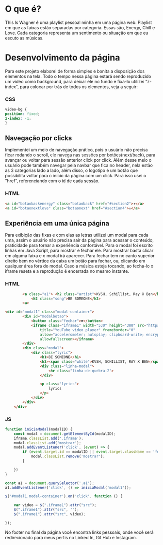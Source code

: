 # O que é?
This Is Wagner é uma playlist pessoal minha em uma página web.
Playlist em que as faixas estão separadas por categoria. Essas são, Energy, Chill e Love. Cada categoria representa um sentimento ou situação em que eu escuto as músicas.

# Desenvolvimento da página
Para este projeto elaborei de forma simples e bonita a disposição dos elementos na tela. Todo o tempo nessa página estará sendo reproduzido um vídeo como background, para deixar ele no fundo e fixa-lo utilizei "z-index", para colocar por trás de todos os elementos, veja a seguir:
### CSS
```css
video-bg {
position: fixed;
z-index: -1;
}
```
## Navegação por clicks
Implementei um meio de navegação prático, pois o usuário não precisa ficar rodando o scroll, ele navega nas sessões por botões(next/back), para avançar ou voltar para sessão anterior click por click. Além desse meio o usuário pode também navegar pela navbar que fica no header, nela estão as 3 categorias lado a lado, além disso, o logotipo é um botão que possibilita voltar para o início da página com um click. Para isso usei o "href", referenciando com o id de cada sessão.
### HTML
```html
<a id="botaobackenergy" class="botaoback" href="#section2">↟</a>
<a id="botaonextlove" class="botaonext" href="#section4">↡</a>
```
## Experiência em uma única página
Para exibição das fixas e com elas as letras utilizei um modal para cada uma, assim o usuário não precisa sair da página para acessar o conteúdo, praticidade para tornar a experiência confortável. Para o modal foi escrito linhas em Java Script, para mostrar e fechar ele. Para mostrar basta clicar em alguma faixa e o modal irá aparecer. Para fechar tem no canto superior direito bem no vértice da caixa um botão para fechar, ou, clicando em qualquer área fora do modal. Caso a música esteja tocando, ao fecha-lo o iframe reseta e a reprodução é encerrada no mesmo instante.
### HTML
```html
        <a class="a1"> <h2 class="artist">KVSH, Schillist, Ray X Ben</h2>
            <h2 class="song">BE SOMEONE</h2>
        <a>

<div id="modal1" class="modal-container">
        <div id="modalbotao">
            <button class="fechar">✖</button>
            <iframe class="iframe1" width="530" height="300" src="https://www.youtube-nocookie.com/embed/aq_gGxMZ6tg"
                title="YouTube video player" frameborder="0"
                allow="accelerometer; autoplay; clipboard-write; encrypted-media; gyroscope; picture-in-picture"
                allowfullscreen></iframe>
        </div>
        <div class="modal">
            <div class="lyric">
                <h1>BE SOMEONE</h1>
                <h3><span class="white">KVSH, SCHILLIST, RAY X BEN</span> ϟ ENERGY</h3>
                <div class="linha-modal">
                    <hr class="linha-de-quebra-2">
                </div>

                <p class="lyrics">
                    lyrics
                </p>
            </div>
        </div>
    </div>
```
### JS
```javascript
function iniciaModal(modalID) {
    const modal = document.getElementById(modalID);
    iframe.classList.add('.iframe');
    modal.classList.add('mostrar');
    modal.addEventListener('click', (event) => {
        if (event.target.id == modalID || event.target.className == 'fechar') {
            modal.classList.remove('mostrar');
        }

    })
}

const a1 = document.querySelector('.a1');
a1.addEventListener('click', () => iniciaModal('modal1'));

$('#modal1.modal-container').on('click', function () {

    var video = $(".iframe1").attr("src");
    $(".iframe1").attr("src", "");
    $(".iframe1").attr("src", video);

});
```
No footer no final da página você encontra links pessoais, onde você será redirecionado para meus perfis no Linked In, Git Hub e Instagram.
